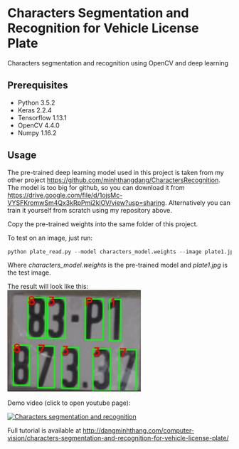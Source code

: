 # Characters Segmentation and Recognition for Vehicle License Plate
Characters segmentation and recognition using OpenCV and deep learning

## Prerequisites

<ul>
<li>Python 3.5.2</li>
<li>Keras 2.2.4</li>
<li>Tensorflow 1.13.1</li>
<li>OpenCV 4.4.0</li>
<li>Numpy 1.16.2</li>
</ul>

## Usage

The pre-trained deep learning model used in this project is taken from my other project https://github.com/minhthangdang/CharactersRecognition. The model is too big for github, so you can download it from https://drive.google.com/file/d/1ojsMc-VYSFKromwSm4Qx3kRpPmi2klOV/view?usp=sharing. Alternatively you can train it yourself from scratch using my repository above.

Copy the pre-trained weights into the same folder of this project.

To test on an image, just run:

```python
python plate_read.py --model characters_model.weights --image plate1.jpg
```

Where <i>characters_model.weights</i> is the pre-trained model and <i>plate1.jpg</i> is the test image.

The result will look like this:<br>
<img src="https://raw.githubusercontent.com/minhthangdang/minhthangdang.github.io/master/plate05.PNG" width="300" alt="Characters segmentation and recognition for vehicle license plate" title="Characters segmentation and recognition">

Demo video (click to open youtube page):

[![Characters segmentation and recognition](https://img.youtube.com/vi/r_09uCdiH1Y/0.jpg)](https://www.youtube.com/watch?v=r_09uCdiH1Y)


Full tutorial is available at http://dangminhthang.com/computer-vision/characters-segmentation-and-recognition-for-vehicle-license-plate/
